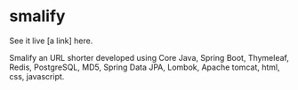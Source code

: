 # smalify

See it live [a link] here.

Smalify an URL shorter developed using Core Java, Spring Boot, Thymeleaf, Redis, PostgreSQL, MD5, Spring Data JPA, Lombok, Apache tomcat, html, css, javascript.
